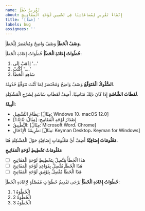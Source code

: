 ```yaml
---
name: تَقْرِيرُ خَطَأٍ
about: إِنْشَاءُ تَقْرِيرٍ لِمُسَاعَدَتِنَا فِي تَحْسِينِ لَوْحَةِ الْمَفَاتِيحِ
title: '[خَطَأٌ] '
labels: bug
assignees: ''
---
```


**وَصْفُ الْخَطَأِ**
وَصْفٌ وَاضِحٌ وَمُخْتَصَرٌ لِلْخَطَأِ.

**خُطُوَاتُ إِعَادَةِ الْخَطَأِ**
خُطُوَاتُ إِعَادَةِ الْخَطَأِ:
1. اِذْهَبْ إِلَى '...'
2. اُكْتُبْ '....'
3. شَاهِدِ الْخَطَأَ

**السُّلُوكُ الْمُتَوَقَّعُ**
وَصْفٌ وَاضِحٌ وَمُخْتَصَرٌ لِمَا كُنْتَ تَتَوَقَّعُ حُدُوثَهُ.

**لَقَطَاتُ الشَّاشَةِ**
إِذَا كَانَ ذَلِكَ مُنَاسِبًا، أَضِفْ لَقَطَاتِ شَاشَةٍ لِشَرْحِ الْمُشْكِلَةِ.

**الْبِيئَةُ:**
 - نِظَامُ التَّشْغِيلِ: [مِثَالٌ: Windows 10، macOS 12.0]
 - إِصْدَارُ لَوْحَةِ الْمَفَاتِيحِ: [مِثَالٌ: 1.0.0]
 - التَّطْبِيقُ: [مِثَالٌ: Microsoft Word، Chrome]
 - طَرِيقَةُ الْإِدْخَالِ: [مِثَالٌ: Keyman Desktop، Keyman for Windows]

**مَعْلُومَاتٌ إِضَافِيَّةٌ**
أَضِفْ أَيَّ مَعْلُومَاتٍ إِضَافِيَّةٍ حَوْلَ الْمُشْكِلَةِ هُنَا.

**مَعْلُومَاتُ تَخْطِيطِ لَوْحَةِ الْمَفَاتِيحِ**
- [ ] هَذَا الْخَطَأُ مُتَّصِلٌ بِتَخْطِيطِ لَوْحَةِ الْمَفَاتِيحِ
- [ ] هَذَا الْخَطَأُ مُتَّصِلٌ بِقَوَاعِدِ لَوْحَةِ الْمَفَاتِيحِ
- [ ] هَذَا الْخَطَأُ مُتَّصِلٌ بِتَوْثِيقِ لَوْحَةِ الْمَفَاتِيحِ

**خُطُوَاتُ إِعَادَةِ الْخَطَأِ**
يَرْجَى تَقْدِيمُ خُطُوَاتٍ مُفَصَّلَةٍ لِإِعَادَةِ الْخَطَأِ:
1. الْخُطْوَةُ 1
2. الْخُطْوَةُ 2
3. الْخُطْوَةُ 3 